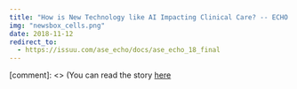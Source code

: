 ```yaml
---
title: "How is New Technology like AI Impacting Clinical Care? -- ECHO Magazine"
img: "newsbox_cells.png"
date: 2018-11-12
redirect_to:
  - https://issuu.com/ase_echo/docs/ase_echo_18_final
---
```


[comment]: <> (You can read the story [here](https://issuu.com/ase_echo/docs/ase_echo_18_final)
